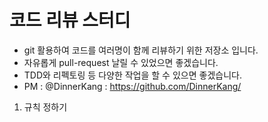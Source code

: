 # 코드 리뷰 스터디
- git 활용하여 코드를 여러명이 함께 리뷰하기 위한 저장소 입니다.
- 자유롭게 pull-request 날릴 수 있었으면 좋겠습니다.
- TDD와 리펙토링 등 다양한 작업을 할 수 있으면 좋겠습니다.
- PM : @DinnerKang : https://github.com/DinnerKang/

1. 규칙 정하기
